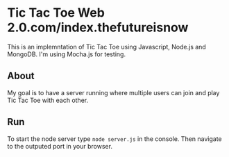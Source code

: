 Tic Tac Toe Web 2.0.com/index.thefutureisnow
============================================

This is an implemntation of Tic Tac Toe using Javascript, Node.js and MongoDB. I'm using Mocha.js for testing.

About
-----

My goal is to have a server running where multiple users can join and play Tic Tac Toe with each other.

Run
-----

To start the node server type <code>node server.js</code> in the console. Then navigate to the outputed port in your browser.

